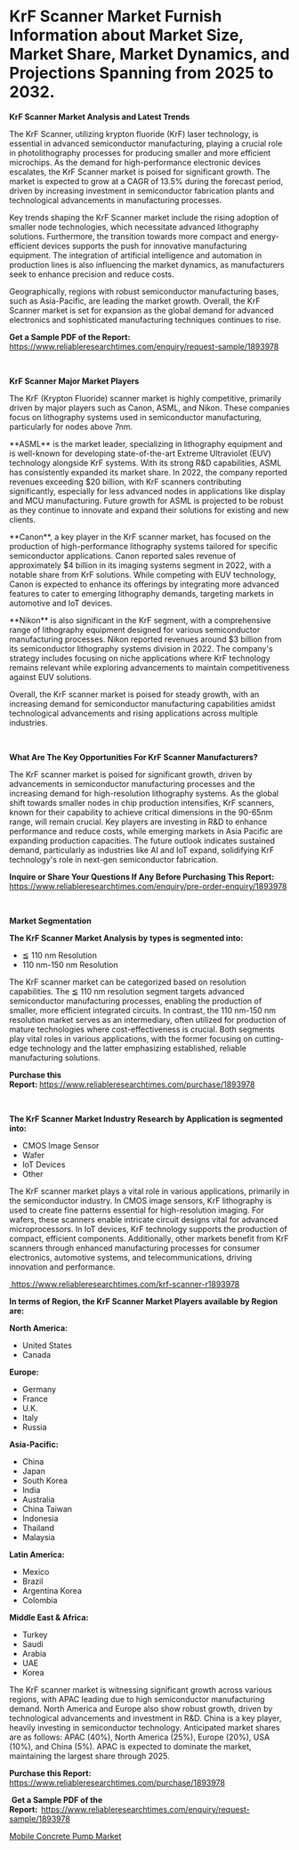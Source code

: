 <p><h1>KrF Scanner Market Furnish Information about Market Size, Market Share, Market Dynamics, and Projections Spanning from 2025 to 2032.</h1></p><p><strong>KrF Scanner Market Analysis and Latest Trends</strong></p>
<p><p>The KrF Scanner, utilizing krypton fluoride (KrF) laser technology, is essential in advanced semiconductor manufacturing, playing a crucial role in photolithography processes for producing smaller and more efficient microchips. As the demand for high-performance electronic devices escalates, the KrF Scanner market is poised for significant growth. The market is expected to grow at a CAGR of 13.5% during the forecast period, driven by increasing investment in semiconductor fabrication plants and technological advancements in manufacturing processes.</p><p>Key trends shaping the KrF Scanner market include the rising adoption of smaller node technologies, which necessitate advanced lithography solutions. Furthermore, the transition towards more compact and energy-efficient devices supports the push for innovative manufacturing equipment. The integration of artificial intelligence and automation in production lines is also influencing the market dynamics, as manufacturers seek to enhance precision and reduce costs.</p><p>Geographically, regions with robust semiconductor manufacturing bases, such as Asia-Pacific, are leading the market growth. Overall, the KrF Scanner market is set for expansion as the global demand for advanced electronics and sophisticated manufacturing techniques continues to rise.</p></p>
<p><strong>Get a Sample PDF of the Report:&nbsp;</strong> <a href="https://www.reliableresearchtimes.com/enquiry/request-sample/1893978?utm_campaign=2646&utm_medium=2&utm_source=Github&utm_content=ia&utm_term=11042025&utm_id=krf-scanner">https://www.reliableresearchtimes.com/enquiry/request-sample/1893978</a></p>
<p>&nbsp;</p>
<p><strong>KrF Scanner Major Market Players</strong></p>
<p><p>The KrF (Krypton Fluoride) scanner market is highly competitive, primarily driven by major players such as Canon, ASML, and Nikon. These companies focus on lithography systems used in semiconductor manufacturing, particularly for nodes above 7nm.</p><p>**ASML** is the market leader, specializing in lithography equipment and is well-known for developing state-of-the-art Extreme Ultraviolet (EUV) technology alongside KrF systems. With its strong R&D capabilities, ASML has consistently expanded its market share. In 2022, the company reported revenues exceeding $20 billion, with KrF scanners contributing significantly, especially for less advanced nodes in applications like display and MCU manufacturing. Future growth for ASML is projected to be robust as they continue to innovate and expand their solutions for existing and new clients.</p><p>**Canon**, a key player in the KrF scanner market, has focused on the production of high-performance lithography systems tailored for specific semiconductor applications. Canon reported sales revenue of approximately $4 billion in its imaging systems segment in 2022, with a notable share from KrF solutions. While competing with EUV technology, Canon is expected to enhance its offerings by integrating more advanced features to cater to emerging lithography demands, targeting markets in automotive and IoT devices.</p><p>**Nikon** is also significant in the KrF segment, with a comprehensive range of lithography equipment designed for various semiconductor manufacturing processes. Nikon reported revenues around $3 billion from its semiconductor lithography systems division in 2022. The company's strategy includes focusing on niche applications where KrF technology remains relevant while exploring advancements to maintain competitiveness against EUV solutions.</p><p>Overall, the KrF scanner market is poised for steady growth, with an increasing demand for semiconductor manufacturing capabilities amidst technological advancements and rising applications across multiple industries.</p></p>
<p>&nbsp;</p>
<p><strong>What Are The Key Opportunities For KrF Scanner Manufacturers?</strong></p>
<p><p>The KrF scanner market is poised for significant growth, driven by advancements in semiconductor manufacturing processes and the increasing demand for high-resolution lithography systems. As the global shift towards smaller nodes in chip production intensifies, KrF scanners, known for their capability to achieve critical dimensions in the 90-65nm range, will remain crucial. Key players are investing in R&D to enhance performance and reduce costs, while emerging markets in Asia Pacific are expanding production capacities. The future outlook indicates sustained demand, particularly as industries like AI and IoT expand, solidifying KrF technology's role in next-gen semiconductor fabrication.</p></p>
<p><strong>Inquire or Share Your Questions If Any Before Purchasing This Report:</strong> <a href="https://www.reliableresearchtimes.com/enquiry/pre-order-enquiry/1893978?utm_campaign=2646&utm_medium=2&utm_source=Github&utm_content=ia&utm_term=11042025&utm_id=krf-scanner">https://www.reliableresearchtimes.com/enquiry/pre-order-enquiry/1893978</a></p>
<p>&nbsp;</p>
<p><strong>Market Segmentation</strong></p>
<p><strong>The KrF Scanner Market Analysis by types is segmented into:</strong></p>
<p><ul><li>≦ 110 nm Resolution</li><li>110 nm-150 nm Resolution</li></ul></p>
<p><p>The KrF scanner market can be categorized based on resolution capabilities. The ≦ 110 nm resolution segment targets advanced semiconductor manufacturing processes, enabling the production of smaller, more efficient integrated circuits. In contrast, the 110 nm-150 nm resolution market serves as an intermediary, often utilized for production of mature technologies where cost-effectiveness is crucial. Both segments play vital roles in various applications, with the former focusing on cutting-edge technology and the latter emphasizing established, reliable manufacturing solutions.</p></p>
<p><strong>Purchase this Report:&nbsp;</strong><a href="https://www.reliableresearchtimes.com/purchase/1893978?utm_campaign=2646&utm_medium=2&utm_source=Github&utm_content=ia&utm_term=11042025&utm_id=krf-scanner">https://www.reliableresearchtimes.com/purchase/1893978</a></p>
<p>&nbsp;</p>
<p><strong>The KrF Scanner Market Industry Research by Application is segmented into:</strong></p>
<p><ul><li>CMOS Image Sensor</li><li>Wafer</li><li>IoT Devices</li><li>Other</li></ul></p>
<p><p>The KrF scanner market plays a vital role in various applications, primarily in the semiconductor industry. In CMOS image sensors, KrF lithography is used to create fine patterns essential for high-resolution imaging. For wafers, these scanners enable intricate circuit designs vital for advanced microprocessors. In IoT devices, KrF technology supports the production of compact, efficient components. Additionally, other markets benefit from KrF scanners through enhanced manufacturing processes for consumer electronics, automotive systems, and telecommunications, driving innovation and performance.</p></p>
<p><a href="https://www.reliableresearchtimes.com/krf-scanner-r1893978?utm_campaign=2646&utm_medium=2&utm_source=Github&utm_content=ia&utm_term=11042025&utm_id=krf-scanner">&nbsp;https://www.reliableresearchtimes.com/krf-scanner-r1893978</a></p>
<p><strong>In terms of Region, the KrF Scanner Market Players available by Region are:</strong></p>
<p>
    <p> <strong> North America: </strong>
        <ul>
            <li>United States</li>
            <li>Canada</li>
        </ul>
        </p> 
    <p> <strong> Europe: </strong>
        <ul>
            <li>Germany</li>
            <li>France</li>
            <li>U.K.</li>
            <li>Italy</li>
            <li>Russia</li>
        </ul>
        </p> 
    <p> <strong> Asia-Pacific: </strong>
        <ul>
            <li>China</li>
            <li>Japan</li>
            <li>South Korea</li>
            <li>India</li>
            <li>Australia</li>
            <li>China Taiwan</li>
            <li>Indonesia</li>
            <li>Thailand</li>
            <li>Malaysia</li>
        </ul>
        </p> 
    <p> <strong> Latin America: </strong>
        <ul>
            <li>Mexico</li>
            <li>Brazil</li>
            <li>Argentina Korea</li>
            <li>Colombia</li>
        </ul>
        </p> 
    <p> <strong> Middle East & Africa: </strong>
        <ul>
            <li>Turkey</li>
            <li>Saudi</li>
            <li>Arabia</li>
            <li>UAE</li>
            <li>Korea</li>
        </ul>
    </p>
    </p>
<p><p>The KrF scanner market is witnessing significant growth across various regions, with APAC leading due to high semiconductor manufacturing demand. North America and Europe also show robust growth, driven by technological advancements and investment in R&D. China is a key player, heavily investing in semiconductor technology. Anticipated market shares are as follows: APAC (40%), North America (25%), Europe (20%), USA (10%), and China (5%). APAC is expected to dominate the market, maintaining the largest share through 2025.</p></p>
<p><strong>Purchase this Report: </strong><a href="https://www.reliableresearchtimes.com/purchase/1893978?utm_campaign=2646&utm_medium=2&utm_source=Github&utm_content=ia&utm_term=11042025&utm_id=krf-scanner">https://www.reliableresearchtimes.com/purchase/1893978</a></p>
<p>&nbsp;<strong>Get a Sample PDF of the Report:&nbsp;&nbsp;</strong><a href="https://www.reliableresearchtimes.com/enquiry/request-sample/1893978?utm_campaign=2646&utm_medium=2&utm_source=Github&utm_content=ia&utm_term=11042025&utm_id=krf-scanner">https://www.reliableresearchtimes.com/enquiry/request-sample/1893978</a></p>
<p><strong></strong></p>
<p><p><a href="https://github.com/suzorfazlikb/Market-Research-Report-List-1/blob/main/mobile-concrete-pump-market.md?utm_campaign=2646&utm_medium=2&utm_source=Github&utm_content=ia&utm_term=11042025&utm_id=krf-scanner">Mobile Concrete Pump Market</a></p></p>